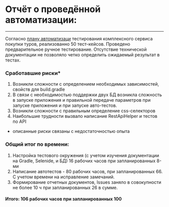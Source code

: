 # Отчёт о проведённой автоматизации:
***
Согласно [плану автоматизаци](https://github.com/FecklaSveckla/Diplom/blob/main/docs/Plan.md) тестирования комплексного сервиса покупки туров, реализованно 50 тест-кейсов.  Проведено предварительное ручное тестирование.
Отсутствие технической документации не позволяло четко определить ожидаемый результат в тестах.

### Сработавшие риски*

1. Возникли сложности с определением необходимых зависимостей, свойств для build.gradle
2. В связи с необходимостью поддержки двух БД возникла сложность в запуске приложения и правильной передаче параметров при запуске приложения и при запуске авто-тестов.
3. Возникли сложности с правильным определение css-селекторов
4. Наибольшие трудности вызвало написание RestApiHelper и тестов по API

 * описанные риски связаны с недостаточностью опыта

### Общий итог по времени:

1. Настройка тестового окружения (с учетом изучения документации на Gradle, Selenide, и БД) 16 рабочих часов при запланированных 8-ми
2. Написание автотестов - 80 рабочих часов, при запланированных 66. С учетом времени на исправление замечаний.
3. Формирование отчетных документов, Issues заняло в совокупности не более 10 ч при запланированных 26 в сумме.

#### Итого: 106 рабочих часов при запланированных 100

